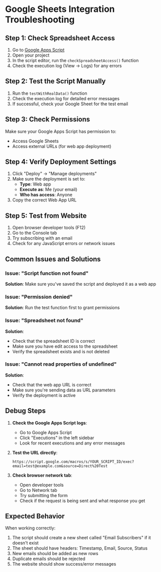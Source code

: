 # Google Sheets Integration Troubleshooting

## Step 1: Check Spreadsheet Access

1. Go to [Google Apps Script](https://script.google.com)
2. Open your project
3. In the script editor, run the `checkSpreadsheetAccess()` function
4. Check the execution log (View → Logs) for any errors

## Step 2: Test the Script Manually

1. Run the `testWithRealData()` function
2. Check the execution log for detailed error messages
3. If successful, check your Google Sheet for the test email

## Step 3: Check Permissions

Make sure your Google Apps Script has permission to:
- Access Google Sheets
- Access external URLs (for web app deployment)

## Step 4: Verify Deployment Settings

1. Click "Deploy" → "Manage deployments"
2. Make sure the deployment is set to:
   - **Type**: Web app
   - **Execute as**: Me (your email)
   - **Who has access**: Anyone
3. Copy the correct Web App URL

## Step 5: Test from Website

1. Open browser developer tools (F12)
2. Go to the Console tab
3. Try subscribing with an email
4. Check for any JavaScript errors or network issues

## Common Issues and Solutions

### Issue: "Script function not found"
**Solution**: Make sure you've saved the script and deployed it as a web app

### Issue: "Permission denied"
**Solution**: Run the test function first to grant permissions

### Issue: "Spreadsheet not found"
**Solution**: 
- Check that the spreadsheet ID is correct
- Make sure you have edit access to the spreadsheet
- Verify the spreadsheet exists and is not deleted

### Issue: "Cannot read properties of undefined"
**Solution**: 
- Check that the web app URL is correct
- Make sure you're sending data as URL parameters
- Verify the deployment is active

## Debug Steps

1. **Check the Google Apps Script logs**:
   - Go to Google Apps Script
   - Click "Executions" in the left sidebar
   - Look for recent executions and any error messages

2. **Test the URL directly**:
   ```
   https://script.google.com/macros/s/YOUR_SCRIPT_ID/exec?email=test@example.com&source=Direct%20Test
   ```

3. **Check browser network tab**:
   - Open developer tools
   - Go to Network tab
   - Try submitting the form
   - Check if the request is being sent and what response you get

## Expected Behavior

When working correctly:
1. The script should create a new sheet called "Email Subscribers" if it doesn't exist
2. The sheet should have headers: Timestamp, Email, Source, Status
3. New emails should be added as new rows
4. Duplicate emails should be rejected
5. The website should show success/error messages